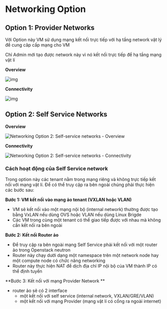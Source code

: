 # Networking Option

## Option 1: Provider Networks

Với Option này VM sử dụng mạng kết nối trực tiếp với hạ tầng network vật lý để cung câp cấp mạng cho VM 

Chỉ Admin mới tạo được network này vì nó kết nối trực tiếp để hạ tầng mạng vật lí

**Overview**

![img](https://docs.openstack.org/install-guide/_images/network1-overview.png)

**Connectivity**

![img](https://docs.openstack.org/install-guide/_images/network1-connectivity.png)

## Option 2: Self Service Networks

**Overview**

![Networking Option 2: Self-service networks - Overview](https://docs.openstack.org/install-guide/_images/network2-overview.png)

**Connectivity**

![Networking Option 2: Self-service networks - Connectivity](https://docs.openstack.org/install-guide/_images/network2-connectivity.png)

### Cách hoạt động của Self Service network 

Trong option này các tenant nằm trong mạng riêng và không trực tiếp kết nối với mạng vật lí. Để có thể truy cập ra bên ngoài chúng phải thực hiện các bước sau:

**Bước 1:  VM kết nối vào mạng ảo tenant (VXLAN hoặc VLAN)**

- VM sẽ kết nối vào một mạng nội bộ (internal network) thường được tạo bằng VxLAN nếu dùng OVS hoặc VLAN nếu dùng Linux Brigde
- Các VM trong cùng một tenant có thể giao tiếp được với nhau mà không cần kết nối ra bên ngoài

**Bước 2: Kết nối Router ảo**

- Để truy cập ra bên ngoài mạng Self Service phải kết nối với một router ảo trong Openstack neutron 
- Router này chạy dưới dạng một namespace trên một network node hay một compute node có chức năng networking 
- Router này thực hiện NAT để dịch địa chỉ IP nội bộ của VM thành IP có thể định tuyến 

**Bước 3: Kết nối với mạng Provider Network **

- router ảo sẽ có 2 interface 
  - một kết nối với self service (internal network, VXLAN/GRE/VLAN)
  - một kết nối với mạng Provider (mạng vật lí có cổng ra ngoài internet)

